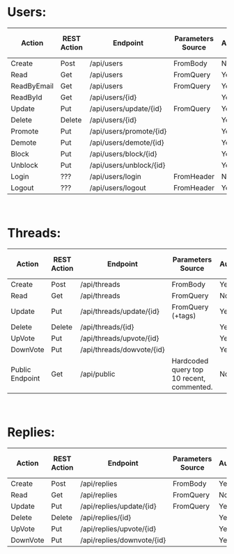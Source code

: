 # Users:

| Action      | REST Action | Endpoint                | Parameters Source | Auth. | Require Admin/Owner | Admin Is Allowed |
| ----------- | ----------- | ----------------------- | ----------------- | ----- | ------------------- | ---------------- |
| Create      | Post        | /api/users              | FromBody          | No    | No                  |                  |
| Read        | Get         | /api/users              | FromQuery         | Yes   | No                  |                  |
| ReadByEmail | Get         | /api/users              | FromQuery         | Yes   | Yes                 |                  |
| ReadById    | Get         | /api/users/{id}         |                   | Yes   | No                  |                  |
| Update      | Put         | /api/users/update/{id}  | FromQuery         | Yes   | No                  |                  |
| Delete      | Delete      | /api/users/{id}         |                   | Yes   | No                  | Yes              |
| Promote     | Put         | /api/users/promote/{id} |                   | Yes   | Yes                 |                  |
| Demote      | Put         | /api/users/demote/{id}  |                   | Yes   | Yes                 |                  |
| Block       | Put         | /api/users/block/{id}   |                   | Yes   | Yes                 |                  |
| Unblock     | Put         | /api/users/unblock/{id} |                   | Yes   | Yes                 |                  |
| Login       | ???         | /api/users/login        | FromHeader        | No    | No                  |                  |
| Logout      | ???         | /api/users/logout       | FromHeader        | Yes   | No                  |                  |

<br>

# Threads:

| Action          | REST Action | Endpoint                  | Parameters Source                   | Auth. | Require Admin/Owner | Admin Is Allowed |
| --------------- | ----------- | ------------------------- | ----------------------------------- | ----- | ------------------- | ---------------- |
| Create          | Post        | /api/threads              | FromBody                            | Yes   | No                  | Yes              |
| Read            | Get         | /api/threads              | FromQuery                           | No    | No                  |                  |
| Update          | Put         | /api/threads/update/{id}  | FromQuery (+tags)                   | Yes   | No                  |                  |
| Delete          | Delete      | /api/threads/{id}         |                                     | Yes   | Yes                 | Yes              |
| UpVote          | Put         | /api/threads/upvote/{id}  |                                     | Yes   | No                  |                  |
| DownVote        | Put         | /api/threads/dowvote/{id} |                                     | Yes   | No                  |                  |
| Public Endpoint | Get         | /api/public               | Hardcoded query top 10 recent, commented. | No    | No                  |                  |

<br>

# Replies:

| Action   | REST Action | Endpoint                   | Parameters Source | Auth. | Require Admin/Owner | Admin Is Allowed |
| -------- | ----------- | -------------------------- | ----------------- | ----- | ------------------- | ---------------- |
| Create   | Post        | /api/replies               | FromBody          | Yes   | No                  | Yes              |
| Read     | Get         | /api/replies               | FromQuery         | No    | No                  |                  |
| Update   | Put         | /api/replies/update/{id}   | FromQuery         | Yes   | No                  |                  |
| Delete   | Delete      | /api/replies/{id}          |                   | Yes   | Yes                 | Yes              |
| UpVote   | Put         | /api/replies/upvote/{id}   |                   | Yes   | No                  |                  |
| DownVote | Put         | /api/replies/downvote/{id} |                   | Yes   | No                  |                  |
